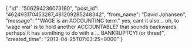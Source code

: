  {
   "id": "506294236073180",
   "post_id": "462493170453287_481209285248342",
   "from_name": "David Johansen",
   "message": "\"WAGE is an ACCOUNTING term.\" yes, cant it also... oh, to 'wage war' is to hold another ACCOUNTABLE? that sounds backwards. perhaps it has somthing to do with a ... BANKRUPTCY! (or three)",
   "created_time": "2013-04-25T07:03:25+0000"
 }
